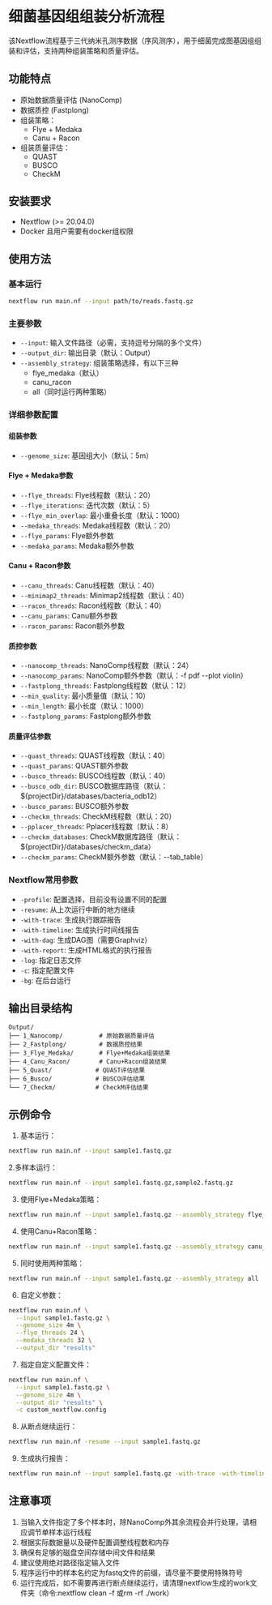 # 细菌基因组组装分析流程

该Nextflow流程基于三代纳米孔测序数据（序风测序），用于细菌完成图基因组组装和评估，支持两种组装策略和质量评估。

## 功能特点

- 原始数据质量评估 (NanoComp)
- 数据质控 (Fastplong)
- 组装策略：
  - Flye + Medaka
  - Canu + Racon
- 组装质量评估：
  - QUAST
  - BUSCO
  - CheckM

## 安装要求

- Nextflow (>= 20.04.0)
- Docker 且用户需要有docker组权限

## 使用方法

### 基本运行

```bash
nextflow run main.nf --input path/to/reads.fastq.gz
```

### 主要参数

- `--input`: 输入文件路径（必需，支持逗号分隔的多个文件）
- `--output_dir`: 输出目录（默认：Output）
- `--assembly_strategy`: 组装策略选择，有以下三种
  - flye_medaka（默认）
  - canu_racon
  - all（同时运行两种策略）

### 详细参数配置

#### 组装参数
- `--genome_size`: 基因组大小（默认：5m）

#### Flye + Medaka参数
- `--flye_threads`: Flye线程数（默认：20）
- `--flye_iterations`: 迭代次数（默认：5）
- `--flye_min_overlap`: 最小重叠长度（默认：1000）
- `--medaka_threads`: Medaka线程数（默认：20）
- `--flye_params`: Flye额外参数
- `--medaka_params`: Medaka额外参数

#### Canu + Racon参数
- `--canu_threads`: Canu线程数（默认：40）
- `--minimap2_threads`: Minimap2线程数（默认：40）
- `--racon_threads`: Racon线程数（默认：40）
- `--canu_params`: Canu额外参数
- `--racon_params`: Racon额外参数

#### 质控参数
- `--nanocomp_threads`: NanoComp线程数（默认：24）
- `--nanocomp_params`: NanoComp额外参数（默认：-f pdf --plot violin）
- `--fastplong_threads`: Fastplong线程数（默认：12）
- `--min_quality`: 最小质量值（默认：10）
- `--min_length`: 最小长度（默认：1000）
- `--fastplong_params`: Fastplong额外参数

#### 质量评估参数
- `--quast_threads`: QUAST线程数（默认：40）
- `--quast_params`: QUAST额外参数
- `--busco_threads`: BUSCO线程数（默认：40）
- `--busco_odb_dir`: BUSCO数据库路径（默认：${projectDir}/databases/bacteria_odb12）
- `--busco_params`: BUSCO额外参数
- `--checkm_threads`: CheckM线程数（默认：20）
- `--pplacer_threads`: Pplacer线程数（默认：8）
- `--checkm_databases`: CheckM数据库路径（默认：${projectDir}/databases/checkm_data）
- `--checkm_params`: CheckM额外参数（默认：--tab_table）

### Nextflow常用参数
- `-profile`: 配置选择，目前没有设置不同的配置
- `-resume`: 从上次运行中断的地方继续
- `-with-trace`: 生成执行跟踪报告
- `-with-timeline`: 生成执行时间线报告
- `-with-dag`: 生成DAG图（需要Graphviz）
- `-with-report`: 生成HTML格式的执行报告
- `-log`: 指定日志文件
- `-c`: 指定配置文件
- `-bg`: 在后台运行

## 输出目录结构

```
Output/
├── 1_Nanocomp/          # 原始数据质量评估
├── 2_Fastplong/         # 数据质控结果
├── 3_Flye_Medaka/       # Flye+Medaka组装结果
├── 4_Canu_Racon/        # Canu+Racon组装结果
├── 5_Quast/            # QUAST评估结果
├── 6_Busco/            # BUSCO评估结果
└── 7_Checkm/           # CheckM评估结果
```

## 示例命令

1. 基本运行：
```bash
nextflow run main.nf --input sample1.fastq.gz
```

2.多样本运行：
```bash
nextflow run main.nf --input sample1.fastq.gz,sample2.fastq.gz
```

3. 使用Flye+Medaka策略：
```bash
nextflow run main.nf --input sample1.fastq.gz --assembly_strategy flye_medaka
```

4. 使用Canu+Racon策略：
```bash
nextflow run main.nf --input sample1.fastq.gz --assembly_strategy canu_racon
```

5. 同时使用两种策略：
```bash
nextflow run main.nf --input sample1.fastq.gz --assembly_strategy all
```

6. 自定义参数：
```bash
nextflow run main.nf \
  --input sample1.fastq.gz \
  --genome_size 4m \
  --flye_threads 24 \
  --medaka_threads 32 \
  --output_dir "results"
```

7. 指定自定义配置文件：
```bash
nextflow run main.nf \
  --input sample1.fastq.gz \
  --genome_size 4m \
  --output_dir "results" \
  -c custom_nextflow.config
```

8. 从断点继续运行：
```bash
nextflow run main.nf -resume --input sample1.fastq.gz
```

9. 生成执行报告：
```bash
nextflow run main.nf --input sample1.fastq.gz -with-trace -with-timeline -with-dag
```

## 注意事项

1. 当输入文件指定了多个样本时，除NanoComp外其余流程会并行处理，请相应调节单样本运行线程
2. 根据实际数据量以及硬件配置调整线程数和内存
3. 确保有足够的磁盘空间存储中间文件和结果
4. 建议使用绝对路径指定输入文件
5. 程序运行中的样本名约定为fastq文件的前缀，请尽量不要使用特殊符号
6. 运行完成后，如不需要再进行断点继续运行，请清理nextflow生成的work文件夹（命令:nextflow clean -f 或rm -rf ./work）